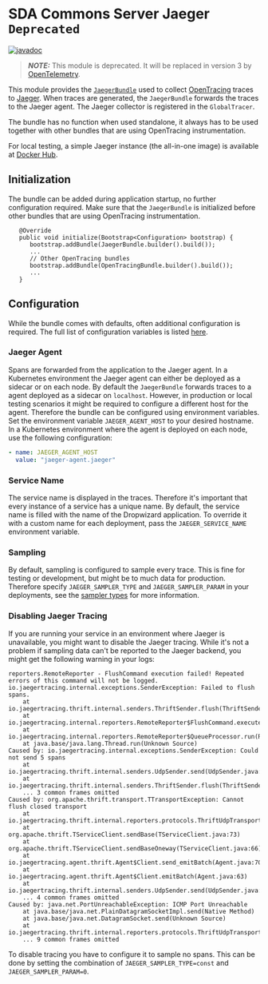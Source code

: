 # SDA Commons Server Jaeger `Deprecated`

[![javadoc](https://javadoc.io/badge2/org.sdase.commons/sda-commons-server-jaeger/javadoc.svg)](https://javadoc.io/doc/org.sdase.commons/sda-commons-server-jaeger)

> **_NOTE:_** This module is deprecated. It will be replaced in version 3 by [OpenTelemetry](https://opentelemetry.io).

This module provides the [`JaegerBundle`](./src/main/java/org/sdase/commons/server/jaeger/JaegerBundle.java) used to collect [OpenTracing](https://opentracing.io/) traces to [Jaeger](https://www.jaegertracing.io/).
When traces are generated, the `JaegerBundle` forwards the traces to the Jaeger agent.
The Jaeger collector is registered in the `GlobalTracer`.

The bundle has no function when used standalone, it always has to be used together with other bundles that are using OpenTracing instrumentation.

For local testing, a simple Jaeger instance (the all-in-one image) is available at [Docker Hub](https://hub.docker.com/r/jaegertracing/all-in-one).


## Initialization

The bundle can be added during application startup, no further configuration required.
Make sure that the `JaegerBundle` is initialized before other bundles that are using OpenTracing instrumentation.

```
   @Override
   public void initialize(Bootstrap<Configuration> bootstrap) {
      bootstrap.addBundle(JaegerBundle.builder().build());
      ...
      // Other OpenTracing bundles
      bootstrap.addBundle(OpenTracingBundle.builder().build());
      ...
   }
```


## Configuration

While the bundle comes with defaults, often additional configuration is required.
The full list of configuration variables is listed [here](https://github.com/jaegertracing/jaeger-client-java/blob/master/jaeger-core/README.md#configuration-via-environment).


### Jaeger Agent

Spans are forwarded from the application to the Jaeger agent.
In a Kubernetes environment the Jaeger agent can either be deployed as a sidecar or on each node.
By default the `JaegerBundle` forwards traces to a agent deployed as a sidecar on `localhost`.
However, in production or local testing scenarios it might be required to configure a different host for the agent.
Therefore the bundle can be configured using environment variables.
Set the environment variable `JAEGER_AGENT_HOST` to your desired hostname.
In a Kubernetes environment where the agent is deployed on each node, use the following configuration:

```yaml
- name: JAEGER_AGENT_HOST
  value: "jaeger-agent.jaeger"
```




### Service Name

The service name is displayed in the traces.
Therefore it's important that every instance of a service has a unique name.
By default, the service name is filled with the name of the Dropwizard application.
To override it with a custom name for each deployment, pass the `JAEGER_SERVICE_NAME` environment variable.


### Sampling

By default, sampling is configured to sample every trace.
This is fine for testing or development, but might be to much data for production.
Therefore specify `JAEGER_SAMPLER_TYPE` and `JAEGER_SAMPLER_PARAM` in your deployments, see the [sampler types](https://www.jaegertracing.io/docs/1.16/sampling/#client-sampling-configuration) for more information.

### Disabling Jaeger Tracing

If you are running your service in an environment where Jaeger is unavailable, you might want to disable the Jaeger tracing.
While it's not a problem if sampling data can't be reported to the Jaeger backend, you might get the following warning in your logs:

```
reporters.RemoteReporter - FlushCommand execution failed! Repeated errors of this command will not be logged.
io.jaegertracing.internal.exceptions.SenderException: Failed to flush spans.
	at io.jaegertracing.thrift.internal.senders.ThriftSender.flush(ThriftSender.java:115)
	at io.jaegertracing.internal.reporters.RemoteReporter$FlushCommand.execute(RemoteReporter.java:160)
	at io.jaegertracing.internal.reporters.RemoteReporter$QueueProcessor.run(RemoteReporter.java:182)
	at java.base/java.lang.Thread.run(Unknown Source)
Caused by: io.jaegertracing.internal.exceptions.SenderException: Could not send 5 spans
	at io.jaegertracing.thrift.internal.senders.UdpSender.send(UdpSender.java:85)
	at io.jaegertracing.thrift.internal.senders.ThriftSender.flush(ThriftSender.java:113)
	... 3 common frames omitted
Caused by: org.apache.thrift.transport.TTransportException: Cannot flush closed transport
	at io.jaegertracing.thrift.internal.reporters.protocols.ThriftUdpTransport.flush(ThriftUdpTransport.java:148)
	at org.apache.thrift.TServiceClient.sendBase(TServiceClient.java:73)
	at org.apache.thrift.TServiceClient.sendBaseOneway(TServiceClient.java:66)
	at io.jaegertracing.agent.thrift.Agent$Client.send_emitBatch(Agent.java:70)
	at io.jaegertracing.agent.thrift.Agent$Client.emitBatch(Agent.java:63)
	at io.jaegertracing.thrift.internal.senders.UdpSender.send(UdpSender.java:83)
	... 4 common frames omitted
Caused by: java.net.PortUnreachableException: ICMP Port Unreachable
	at java.base/java.net.PlainDatagramSocketImpl.send(Native Method)
	at java.base/java.net.DatagramSocket.send(Unknown Source)
	at io.jaegertracing.thrift.internal.reporters.protocols.ThriftUdpTransport.flush(ThriftUdpTransport.java:146)
	... 9 common frames omitted
```

To disable tracing you have to configure it to sample no spans.
This can be done by setting the combination of `JAEGER_SAMPLER_TYPE=const` and `JAEGER_SAMPLER_PARAM=0`.
